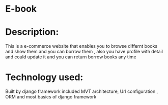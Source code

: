 # E-book
# Description:
  This is a e-commerce website that enables you to browse differnt books and show them and you can borrow them , also you have profile 
  with detail and could update it and you can return borrow books any time
# Technology used:
   Built by django framework included MVT architecture, Url configuration , ORM and most basics of django framework
 

